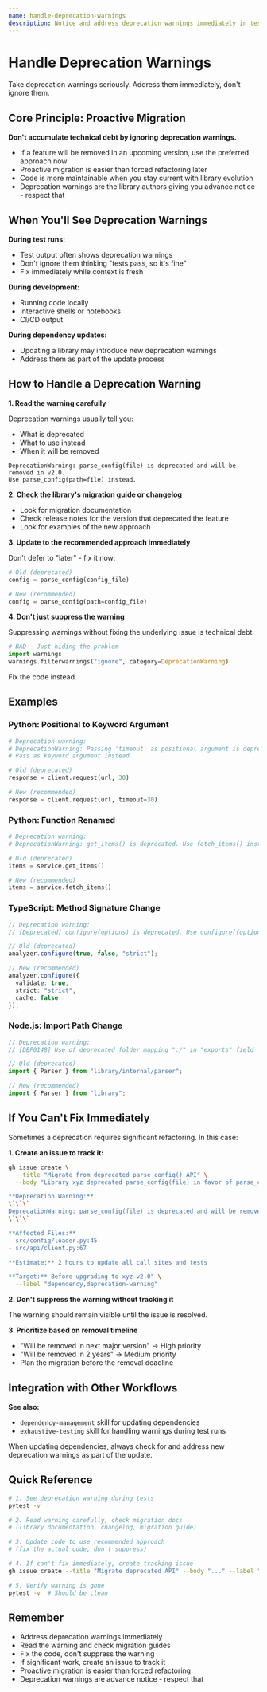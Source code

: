 ```yaml
---
name: handle-deprecation-warnings
description: Notice and address deprecation warnings immediately in test output, CI/CD logs, and development - read the warning, check migration guides, update code to use recommended APIs, don't suppress warnings. Use when seeing deprecation warnings, DeprecationWarning messages, or deprecated API notices.
---
```


# Handle Deprecation Warnings

Take deprecation warnings seriously. Address them immediately, don't ignore them.

## Core Principle: Proactive Migration

**Don't accumulate technical debt by ignoring deprecation warnings.**

- If a feature will be removed in an upcoming version, use the preferred approach now
- Proactive migration is easier than forced refactoring later
- Code is more maintainable when you stay current with library evolution
- Deprecation warnings are the library authors giving you advance notice - respect that

## When You'll See Deprecation Warnings

**During test runs:**
- Test output often shows deprecation warnings
- Don't ignore them thinking "tests pass, so it's fine"
- Fix immediately while context is fresh

**During development:**
- Running code locally
- Interactive shells or notebooks
- CI/CD output

**During dependency updates:**
- Updating a library may introduce new deprecation warnings
- Address them as part of the update process

## How to Handle a Deprecation Warning

**1. Read the warning carefully**

Deprecation warnings usually tell you:
- What is deprecated
- What to use instead
- When it will be removed

```
DeprecationWarning: parse_config(file) is deprecated and will be removed in v2.0.
Use parse_config(path=file) instead.
```

**2. Check the library's migration guide or changelog**

- Look for migration documentation
- Check release notes for the version that deprecated the feature
- Look for examples of the new approach

**3. Update to the recommended approach immediately**

Don't defer to "later" - fix it now:

```python
# Old (deprecated)
config = parse_config(config_file)

# New (recommended)
config = parse_config(path=config_file)
```

**4. Don't just suppress the warning**

Suppressing warnings without fixing the underlying issue is technical debt:

```python
# BAD - Just hiding the problem
import warnings
warnings.filterwarnings("ignore", category=DeprecationWarning)
```

Fix the code instead.

## Examples

### Python: Positional to Keyword Argument

```python
# Deprecation warning:
# DeprecationWarning: Passing 'timeout' as positional argument is deprecated.
# Pass as keyword argument instead.

# Old (deprecated)
response = client.request(url, 30)

# New (recommended)
response = client.request(url, timeout=30)
```

### Python: Function Renamed

```python
# Deprecation warning:
# DeprecationWarning: get_items() is deprecated. Use fetch_items() instead.

# Old (deprecated)
items = service.get_items()

# New (recommended)
items = service.fetch_items()
```

### TypeScript: Method Signature Change

```typescript
// Deprecation warning:
// [Deprecated] configure(options) is deprecated. Use configure({options}) instead.

// Old (deprecated)
analyzer.configure(true, false, "strict");

// New (recommended)
analyzer.configure({
  validate: true,
  strict: "strict",
  cache: false
});
```

### Node.js: Import Path Change

```javascript
// Deprecation warning:
// [DEP0148] Use of deprecated folder mapping "./" in "exports" field

// Old (deprecated)
import { Parser } from "library/internal/parser";

// New (recommended)
import { Parser } from "library";
```

## If You Can't Fix Immediately

Sometimes a deprecation requires significant refactoring. In this case:

**1. Create an issue to track it:**

```bash
gh issue create \
  --title "Migrate from deprecated parse_config() API" \
  --body "Library xyz deprecated parse_config(file) in favor of parse_config(path=file).

**Deprecation Warning:**
\`\`\`
DeprecationWarning: parse_config(file) is deprecated and will be removed in v2.0.
\`\`\`

**Affected Files:**
- src/config/loader.py:45
- src/api/client.py:67

**Estimate:** 2 hours to update all call sites and tests

**Target:** Before upgrading to xyz v2.0" \
  --label "dependency,deprecation-warning"
```

**2. Don't suppress the warning without tracking it**

The warning should remain visible until the issue is resolved.

**3. Prioritize based on removal timeline**

- "Will be removed in next major version" → High priority
- "Will be removed in 2 years" → Medium priority
- Plan the migration before the removal deadline

## Integration with Other Workflows

**See also:**
- `dependency-management` skill for updating dependencies
- `exhaustive-testing` skill for handling warnings during test runs

When updating dependencies, always check for and address new deprecation warnings as part of the update.

## Quick Reference

```bash
# 1. See deprecation warning during tests
pytest -v

# 2. Read warning carefully, check migration docs
# (library documentation, changelog, migration guide)

# 3. Update code to use recommended approach
# (fix the actual code, don't suppress)

# 4. If can't fix immediately, create tracking issue
gh issue create --title "Migrate deprecated API" --body "..." --label "technical-debt"

# 5. Verify warning is gone
pytest -v  # Should be clean
```

## Remember

- Address deprecation warnings immediately
- Read the warning and check migration guides
- Fix the code, don't suppress the warning
- If significant work, create an issue to track it
- Proactive migration is easier than forced refactoring
- Deprecation warnings are advance notice - respect that